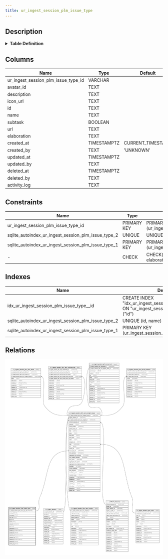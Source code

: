 ```yaml
---
title: ur_ingest_session_plm_issue_type
---
```


## Description

<details>
<summary><strong>Table Definition</strong></summary>

```sql
CREATE TABLE "ur_ingest_session_plm_issue_type" (
    "ur_ingest_session_plm_issue_type_id" VARCHAR PRIMARY KEY NOT NULL,
    "avatar_id" TEXT,
    "description" TEXT NOT NULL,
    "icon_url" TEXT NOT NULL,
    "id" TEXT NOT NULL,
    "name" TEXT NOT NULL,
    "subtask" BOOLEAN NOT NULL,
    "url" TEXT NOT NULL,
    "elaboration" TEXT CHECK(json_valid(elaboration) OR elaboration IS NULL),
    "created_at" TIMESTAMPTZ DEFAULT CURRENT_TIMESTAMP,
    "created_by" TEXT DEFAULT 'UNKNOWN',
    "updated_at" TIMESTAMPTZ,
    "updated_by" TEXT,
    "deleted_at" TIMESTAMPTZ,
    "deleted_by" TEXT,
    "activity_log" TEXT,
    UNIQUE("id", "name")
)
```

</details>

## Columns

| Name                                | Type        | Default           | Nullable | Children                                                                                                                          | Comment                                                 |
| ----------------------------------- | ----------- | ----------------- | -------- | --------------------------------------------------------------------------------------------------------------------------------- | ------------------------------------------------------- |
| ur_ingest_session_plm_issue_type_id | VARCHAR     |                   | false    | [ur_ingest_session_plm_acct_project_issue](/surveilr/reference/db/surveilr-state-schema/ur_ingest_session_plm_acct_project_issue) | {"isSqlDomainZodDescrMeta":true,"isVarChar":true}       |
| avatar_id                           | TEXT        |                   | true     |                                                                                                                                   |                                                         |
| description                         | TEXT        |                   | false    |                                                                                                                                   |                                                         |
| icon_url                            | TEXT        |                   | false    |                                                                                                                                   |                                                         |
| id                                  | TEXT        |                   | false    |                                                                                                                                   |                                                         |
| name                                | TEXT        |                   | false    |                                                                                                                                   |                                                         |
| subtask                             | BOOLEAN     |                   | false    |                                                                                                                                   |                                                         |
| url                                 | TEXT        |                   | false    |                                                                                                                                   |                                                         |
| elaboration                         | TEXT        |                   | true     |                                                                                                                                   | {"isSqlDomainZodDescrMeta":true,"isJsonText":true}      |
| created_at                          | TIMESTAMPTZ | CURRENT_TIMESTAMP | true     |                                                                                                                                   |                                                         |
| created_by                          | TEXT        | 'UNKNOWN'         | true     |                                                                                                                                   |                                                         |
| updated_at                          | TIMESTAMPTZ |                   | true     |                                                                                                                                   |                                                         |
| updated_by                          | TEXT        |                   | true     |                                                                                                                                   |                                                         |
| deleted_at                          | TIMESTAMPTZ |                   | true     |                                                                                                                                   |                                                         |
| deleted_by                          | TEXT        |                   | true     |                                                                                                                                   |                                                         |
| activity_log                        | TEXT        |                   | true     |                                                                                                                                   | {"isSqlDomainZodDescrMeta":true,"isJsonSqlDomain":true} |

## Constraints

| Name                                                | Type        | Definition                                            |
| --------------------------------------------------- | ----------- | ----------------------------------------------------- |
| ur_ingest_session_plm_issue_type_id                 | PRIMARY KEY | PRIMARY KEY (ur_ingest_session_plm_issue_type_id)     |
| sqlite_autoindex_ur_ingest_session_plm_issue_type_2 | UNIQUE      | UNIQUE (id, name)                                     |
| sqlite_autoindex_ur_ingest_session_plm_issue_type_1 | PRIMARY KEY | PRIMARY KEY (ur_ingest_session_plm_issue_type_id)     |
| -                                                   | CHECK       | CHECK(json_valid(elaboration) OR elaboration IS NULL) |

## Indexes

| Name                                                | Definition                                                                                          |
| --------------------------------------------------- | --------------------------------------------------------------------------------------------------- |
| idx_ur_ingest_session_plm_issue_type__id            | CREATE INDEX "idx_ur_ingest_session_plm_issue_type__id" ON "ur_ingest_session_plm_issue_type"("id") |
| sqlite_autoindex_ur_ingest_session_plm_issue_type_2 | UNIQUE (id, name)                                                                                   |
| sqlite_autoindex_ur_ingest_session_plm_issue_type_1 | PRIMARY KEY (ur_ingest_session_plm_issue_type_id)                                                   |

## Relations

![er](../../../../../../assets/ur_ingest_session_plm_issue_type.svg)
